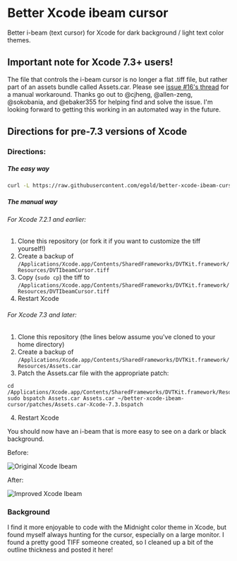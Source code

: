 Better Xcode ibeam cursor
=================

Better i-beam (text cursor) for Xcode for dark background / light text color themes.

## Important note for Xcode 7.3+ users!

The file that controls the i-beam cursor is no longer a flat .tiff file, but rather part of an assets bundle called Assets.car. Please see [issue #16's thread](https://github.com/egold/better-xcode-ibeam-cursor/issues/16) for a manual workaround. Thanks go out to @cjheng, @allen-zeng, @sokobania, and @ebaker355 for helping find and solve the issue. I'm looking forward to getting this working in an automated way in the future.


## Directions for pre-7.3 versions of Xcode

### Directions:

##### The easy way

```bash
curl -L https://raw.githubusercontent.com/egold/better-xcode-ibeam-cursor/master/install.sh | bash
```

##### The manual way

###### For Xcode 7.2.1 and earlier:

1. Clone this repository (or fork it if you want to customize the tiff yourself!)
2. Create a backup of `/Applications/Xcode.app/Contents/SharedFrameworks/DVTKit.framework/Resources/DVTIbeamCursor.tiff`
3. Copy (`sudo cp`) the tiff to `/Applications/Xcode.app/Contents/SharedFrameworks/DVTKit.framework/Resources/DVTIbeamCursor.tiff`
4. Restart Xcode

###### For Xcode 7.3 and later:

1. Clone this repository (the lines below assume you've cloned to your home directory)
2. Create a backup of `/Applications/Xcode.app/Contents/SharedFrameworks/DVTKit.framework/Resources/Assets.car`
3. Patch the Assets.car file with the appropriate patch:
```
cd /Applications/Xcode.app/Contents/SharedFrameworks/DVTKit.framework/Resources/
sudo bspatch Assets.car Assets.car ~/better-xcode-ibeam-cursor/patches/Assets.car-Xcode-7.3.bspatch
```
4. Restart Xcode

You should now have an i-beam that is more easy to see on a dark or black background.

Before:

![Original Xcode Ibeam](https://raw.github.com/egold/better-xcode-ibeam-cursor/master/cursor-example-before.png "Original Xcode Ibeam")

After:

![Improved Xcode Ibeam](https://raw.github.com/egold/better-xcode-ibeam-cursor/master/cursor-example-after.png "Replacement Xcode Ibeam")

### Background

I find it more enjoyable to code with the Midnight color theme in Xcode, but found myself always hunting for the cursor, especially on a large monitor. I found a pretty good TIFF someone created, so I cleaned up a bit of the outline thickness and posted it here!
